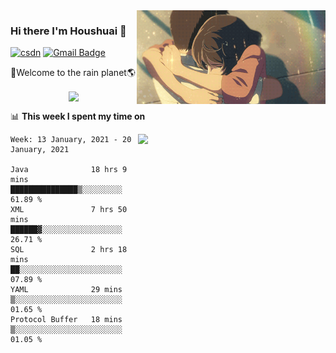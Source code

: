<img  align='right' height="150" src="https://github.com/LikeRainDay/LikeRainDay/blob/master/pic/img_rain_1.gif?raw=true">



### Hi there I'm Houshuai :lemon:

[![csdn](https://img.shields.io/badge/-csdn-c14438?style=flat-square&logo=c&logoColor=white)](https://blog.csdn.net/qq_15807167)
[![Gmail Badge](https://img.shields.io/badge/-gmail-c14438?style=flat-square&logo=Gmail&logoColor=white&link=mailto:houshuai0816@gmail.com)](mailto:houshuai0816@gmail.com)

🚀Welcome to the rain planet🌎

<center>
<img align='center'  src="https://source.unsplash.com/random/1200x600">
</center>

📊 **This week I spent my time on**

<img align='right'   width="300" src="https://github-readme-stats.vercel.app/api?username=LikeRainDay&show_icons=true&title_color=fff&icon_color=79ff97&text_color=9f9f9f&bg_color=151515">

<!--START_SECTION:waka-->
```text
Week: 13 January, 2021 - 20 January, 2021

Java              18 hrs 9 mins   ███████████████▒░░░░░░░░░   61.89 % 
XML               7 hrs 50 mins   ██████▓░░░░░░░░░░░░░░░░░░   26.71 % 
SQL               2 hrs 18 mins   ██░░░░░░░░░░░░░░░░░░░░░░░   07.89 % 
YAML              29 mins         ▒░░░░░░░░░░░░░░░░░░░░░░░░   01.65 % 
Protocol Buffer   18 mins         ▒░░░░░░░░░░░░░░░░░░░░░░░░   01.05 % 
```
<!--END_SECTION:waka-->
